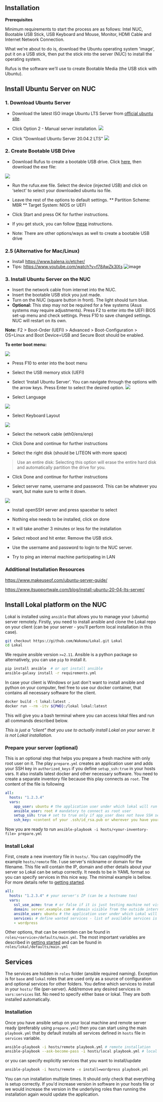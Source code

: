 

## Installation

**Prerequisites**

Minimum requirements to start the process are as follows: Intel NUC, Bootable USB Stick, USB Keyboard and Mouse, Monitor, HDMI Cable  and Internet Network Connection.

What we're about to do is, download the Ubuntu operating system 'image', put it on a USB stick, then put the stick into the server (NUC) to install the operating system.

Rufus is the software we'll use to create Bootable Media (the USB stick with Ubuntu). 



## Install Ubuntu Server on NUC

### 1. Download Ubuntu Server

* Download the latest ISO image Ubuntu LTS Server from [official ubuntu site](https://ubuntu.com/download/server).
* Click Option 2 - Manual server installation.
![](https://i.imgur.com/KVn3rV1.png)

* Click "Download Ubuntu Server 20.04.2 LTS"
![](https://i.imgur.com/Kv0stXZ.png)



### 2. Create Bootable USB Drive

* Download Rufus to create a bootable USB drive. Click [here](http://rufus.ie/en/), then download the exe file:

![](https://i.imgur.com/BK7acFt.png)

* Run the rufux.exe file. Select the device (injected USB) and click on ‘select’ to select your downloaded ubuntu iso file.

* Leave the rest of the options to default settings.
**  Partition Scheme: MBR
** Target System: NIOS or UEFI

* Click Start and press OK for further instructions.

* If you get stuck, you can follow [these](https://ubuntu.com/tutorials/create-a-usb-stick-on-windows#1-overview) instructions.
* Note: There are other options/ways as well to create a bootable USB drive

### 2.5 (Alternative for Mac/Linux)

* Install https://www.balena.io/etcher/
* Tips: https://www.youtube.com/watch?v=f78AwZk3IXs
![image](https://user-images.githubusercontent.com/36915805/129319222-685581ea-9a27-4ee2-acb4-7d24076499d3.png)


### 3. Install Ubuntu Server on the NUC

* Insert the network cable from internet into the NUC.
* Insert the bootable USB stick you just made.
* Turn on the NUC (square button in front). The light should turn blue.
* **Optional:** This step may not be required for a few systems (Asus systems may require adjustments). Press F2 to enter into the UEFI BIOS set-up menu and check settings. Press F10 to save changed settings. NUC will restart on its own.

**Note:** F2 > Boot-Order (UEFI) > Advanced > Boot-Configuration > OS=Linux and Boot Device=USB and Secure Boot should be enabled.

**To enter boot menu:**

![](https://i.imgur.com/FgdVCKs.png)


* Press F10 to enter into the boot menu
* Select the USB memory stick (UEFI)
* Select ‘Install Ubuntu Server’. You can navigate through the options with the arrow keys. Press Enter to select the desired option. 
![](https://i.imgur.com/kOa4AwA.png)

* Select Language

![](https://i.imgur.com/gB2BIAL.png)


* Select Keyboard Layout

![](https://i.imgur.com/zPvstcc.png)


* Select the network cable (eth0/ens/enp)


* Click Done and continue for further instructions

* Select the right disk (should be LITEON with more space)

> Use an entire disk: Selecting this option will erase the entire hard disk and automatically partition the drive for you.

* Click Done and continue for further instructions


* Select server name, username and password.  This can be whatever you want, but make sure to write it down.

![](https://i.imgur.com/Cme8vsL.png)



* Install openSSH server and press spacebar to select 


* Nothing else needs to be installed, click on done


* It will take another 3 minutes or less for the installation


* Select reboot and hit enter. Remove the USB stick. 


* Use the username and password to login to the NUC server.


* Try to ping an internal machine participating in LAN



### Additional Installation Resources

https://www.makeuseof.com/ubuntu-server-guide/

https://www.itsupportwale.com/blog/install-ubuntu-20-04-lts-server/



## Install Lokal platform on the NUC

Lokal is installed using `ansible` that allows you to manage your (ubuntu) server remotely. Firstly, you
need to install ansible and clone the Lokal repo on your client (can be your server - you'll perform
local installation in this case).

```bash
git checkout https://github.com/Wakoma/Lokal.git Lokal
cd Lokal
```

We require ansible version `>=2.11`. Ansible is a python package so alternatively, you can use `pip` to
install it.

```bash
pip install ansible  # or apt install ansible
ansible-galaxy install -r requirements.yml
```

In case your client is Windows or just don't want to install ansible and python on your computer,
feel free to use our docker container, that contains all necessary software for the client.
```bash
docker build -t lokal:latest .
docker run --rm -itv ${PWD}:/lokal lokal:latest
```
This will give you a bash terminal where you can access lokal files and run all commands described below.

_This is just a "client" that you use to actually install Lokal on your server. It is not Lokal installation._

### Prepare your server (optional)

This is an optional step that helps you prepare a fresh machine with only root user on it.
The play `prepare.yml` creates an application user and adds your SSH key in `authorized_keys`
if you define `setup_ssh:true` in your hosts vars. It also installs latest docker and other
necessary software. You need to create a separate inventory file because this play connects
as `root`. The content of the file is following
```YAML
all:
  hosts: "1.2.3.4"
  vars:
    app_user: ubuntu # the application user under which lokal will run
    ansible_user: root # mandatory to connect as root user
    setup_ssh: true # set to true only if app_user does not have SSH setup yet (and fill `ssh_key`)
    ssh_key: <content of your .ssh/id_rsa.pub or wherever you have your public key>
```

Now you are ready to run `ansible-playbook -i hosts/<your-inventory-file> prepare.yml`

### Install Lokal

First, create a new inventory file in `hosts/`. You can copy/modify the example `hosts/remote` file.
I use server's nickname or domain for the filename.  This file will contain the IP, domain and other
details about your server so Lokal can be setup  correctly. It needs to be in YAML format so you can
specify services in this nice way. The minimal example is bellow. For more details refer to [getting started](gettingstarted.md).

```YAML
all:
  hosts: "1.2.3.4" # your server's IP (can be a hostname too)
  vars:
    ssl_use_acme: true # or false if it is just testing machine not visible from the internet
    domain: server.example.com # domain visible from the outside internet (used only when ssl_use_acme=true)
    ansible_user: ubuntu # the application user under which Lokal will run
    services: # define wanted services - list of available services is in roles/ folder
    - wordpress
```

Other options, that can be overriden can be found in `roles/<service>/defaults/main.yml`.
The most important variables are described in [getting started](gettingstarted.md)
and can be found in `roles/lokal/defaults/main.yml`

## Services

The services are hidden in `roles` folder (ansible required naming). Exception is for `base` and `lokal`
roles that are used only as a source of configuration and optional services for other folders.
You define which services to install in your `hosts/` file (per-server). Add/remove any desired services
in `vars:services` list. No need to specify either base or lokal. They are both installed automatically.

### Installation

Once you have ansible setup on your local machine and remote server ready (preferably using `prepare.yml`)
then you can start using the main `playbook.yml` that by default installs all services defined in
`hosts` file in `services` variable.
```bash
ansible-playbook -i hosts/remote playbook.yml # remote installation
ansible-playbook --ask-become-pass -i hosts/local playbook.yml # local installation
```
or you can specify explicitly services that you want to install/update
```bash
ansible-playbook -i hosts/remote -e install=wordpress playbook.yml
```

You can run installation multiple times. It should only check that everything is
setup correctly. If you'd increase version in software in your hosts file or we
would increase the version in the underlying roles than running the installation
again would update the application.



